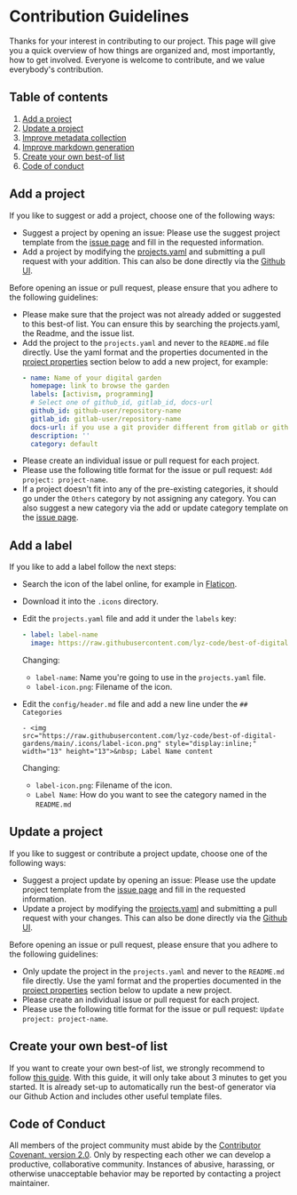 <!-- markdownlint-disable MD024 -->
# Contribution Guidelines

Thanks for your interest in contributing to our project. This page will give you a quick overview of how things are organized and, most importantly, how to get involved. Everyone is welcome to contribute, and we value everybody's contribution.

## Table of contents

1. [Add a project](#add-a-project)
2. [Update a project](#update-a-project)
3. [Improve metadata collection](#improve-metadata-collection)
4. [Improve markdown generation](#improve-markdown-generation)
5. [Create your own best-of list](#improve-markdown-generation)
6. [Code of conduct](#code-of-conduct)

## Add a project

If you like to suggest or add a project, choose one of the following ways:

- Suggest a project by opening an issue: Please use the suggest project template from the [issue page](https://github.com/lyz-code/best-of-digital-gardens/issues/new/choose) and fill in the requested information.
- Add a project by modifying the [projects.yaml](https://github.com/lyz-code/best-of-digital-gardens/blob/main/projects.yaml) and submitting a pull request with your addition. This can also be done directly via the [Github UI](https://github.com/lyz-code/best-of-digital-gardens/edit/main/projects.yaml).

Before opening an issue or pull request, please ensure that you adhere to the following guidelines:

- Please make sure that the project was not already added or suggested to this best-of list. You can ensure this by searching the projects.yaml, the Readme, and the issue list.
- Add the project to the `projects.yaml` and never to the `README.md` file directly. Use the yaml format and the properties documented in the [project properties](#project-properties) section below to add a new project, for example:
    ```yaml
    - name: Name of your digital garden
      homepage: link to browse the garden
      labels: [activism, programming]
      # Select one of github_id, gitlab_id, docs-url
      github_id: github-user/repository-name
      gitlab_id: gitlab-user/repository-name
      docs-url: if you use a git provider different from gitlab or github
      description: ''
      category: default
    ```
- Please create an individual issue or pull request for each project.
- Please use the following title format for the issue or pull request: `Add project: project-name`.
- If a project doesn't fit into any of the pre-existing categories, it should go under the `Others` category by not assigning any category. You can also suggest a new category via the add or update category template on the [issue page](https://github.com/lyz-code/best-of-digital-gardens/issues/new/choose).

## Add a label

If you like to add a label follow the next steps:

* Search the icon of the label online, for example in
    [Flaticon](https://www.flaticon.com/).
* Download it into the `.icons` directory.
* Edit the `projects.yaml` file and add it under the `labels` key:
    ```yaml
    - label: label-name
      image: https://raw.githubusercontent.com/lyz-code/best-of-digital-gardens/main/.icons/label-icon.png
    ```

    Changing:

    * `label-name`: Name you're going to use in the `projects.yaml` file.
    * `label-icon.png`: Filename of the icon.

* Edit the `config/header.md` file and add a new line under the `## Categories`
    ~~~
    - <img
    src="https://raw.githubusercontent.com/lyz-code/best-of-digital-gardens/main/.icons/label-icon.png" style="display:inline;" width="13" height="13">&nbsp; Label Name content
    ~~~

    Changing:

    * `label-icon.png`: Filename of the icon.
    * `Label Name`: How do you want to see the category named in the `README.md`

## Update a project

If you like to suggest or contribute a project update, choose one of the following ways:

- Suggest a project update by opening an issue: Please use the update project template from the [issue page](https://github.com/lyz-code/best-of-digital-gardens/issues/new/choose) and fill in the requested information.
- Update a project by modifying the [projects.yaml](https://github.com/lyz-code/best-of-digital-gardens/blob/main/projects.yaml) and submitting a pull request with your changes. This can also be done directly via the [Github UI](https://github.com/lyz-code/best-of-digital-gardens/edit/main/projects.yaml).

Before opening an issue or pull request, please ensure that you adhere to the following guidelines:

- Only update the project in the `projects.yaml` and never to the `README.md` file directly. Use the yaml format and the properties documented in the [project properties](#project-properties) section below to update a new project.
- Please create an individual issue or pull request for each project.
- Please use the following title format for the issue or pull request: `Update project: project-name`.

## Create your own best-of list

If you want to create your own best-of list, we strongly recommend to follow [this guide](https://github.com/best-of-lists/best-of/blob/main/create-best-of-list.md). With this guide, it will only take about 3 minutes to get you started. It is already set-up to automatically run the best-of generator via our Github Action and includes other useful template files.

## Code of Conduct

All members of the project community must abide by the [Contributor Covenant, version 2.0](./.github/CODE_OF_CONDUCT.md). Only by respecting each other we can develop a productive, collaborative community. Instances of abusive, harassing, or otherwise unacceptable behavior may be reported by contacting a project maintainer.
